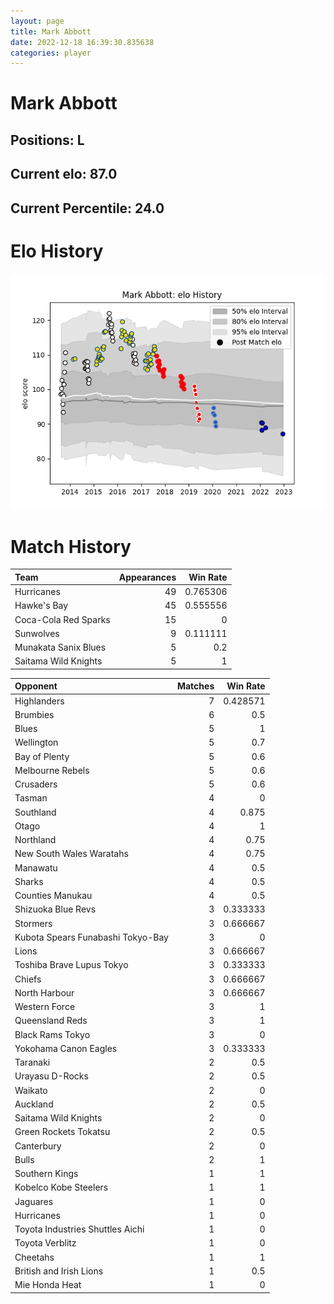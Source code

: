 ```yaml
---  
layout: page  
title: Mark Abbott  
date: 2022-12-18 16:39:30.835638  
categories: player  
---
```

# Mark Abbott

## Positions: L

## Current elo: 87.0

## Current Percentile: 24.0

# Elo History


![elo history](history_MarkAbbott.png)
# Match History


| Team                 |   Appearances |   Win Rate |
|:---------------------|--------------:|-----------:|
| Hurricanes           |            49 |   0.765306 |
| Hawke's Bay          |            45 |   0.555556 |
| Coca-Cola Red Sparks |            15 |   0        |
| Sunwolves            |             9 |   0.111111 |
| Munakata Sanix Blues |             5 |   0.2      |
| Saitama Wild Knights |             5 |   1        |

| Opponent                          |   Matches |   Win Rate |
|:----------------------------------|----------:|-----------:|
| Highlanders                       |         7 |   0.428571 |
| Brumbies                          |         6 |   0.5      |
| Blues                             |         5 |   1        |
| Wellington                        |         5 |   0.7      |
| Bay of Plenty                     |         5 |   0.6      |
| Melbourne Rebels                  |         5 |   0.6      |
| Crusaders                         |         5 |   0.6      |
| Tasman                            |         4 |   0        |
| Southland                         |         4 |   0.875    |
| Otago                             |         4 |   1        |
| Northland                         |         4 |   0.75     |
| New South Wales Waratahs          |         4 |   0.75     |
| Manawatu                          |         4 |   0.5      |
| Sharks                            |         4 |   0.5      |
| Counties Manukau                  |         4 |   0.5      |
| Shizuoka Blue Revs                |         3 |   0.333333 |
| Stormers                          |         3 |   0.666667 |
| Kubota Spears Funabashi Tokyo-Bay |         3 |   0        |
| Lions                             |         3 |   0.666667 |
| Toshiba Brave Lupus Tokyo         |         3 |   0.333333 |
| Chiefs                            |         3 |   0.666667 |
| North Harbour                     |         3 |   0.666667 |
| Western Force                     |         3 |   1        |
| Queensland Reds                   |         3 |   1        |
| Black Rams Tokyo                  |         3 |   0        |
| Yokohama Canon Eagles             |         3 |   0.333333 |
| Taranaki                          |         2 |   0.5      |
| Urayasu D-Rocks                   |         2 |   0.5      |
| Waikato                           |         2 |   0        |
| Auckland                          |         2 |   0.5      |
| Saitama Wild Knights              |         2 |   0        |
| Green Rockets Tokatsu             |         2 |   0.5      |
| Canterbury                        |         2 |   0        |
| Bulls                             |         2 |   1        |
| Southern Kings                    |         1 |   1        |
| Kobelco Kobe Steelers             |         1 |   1        |
| Jaguares                          |         1 |   0        |
| Hurricanes                        |         1 |   0        |
| Toyota Industries Shuttles Aichi  |         1 |   0        |
| Toyota Verblitz                   |         1 |   0        |
| Cheetahs                          |         1 |   1        |
| British and Irish Lions           |         1 |   0.5      |
| Mie Honda Heat                    |         1 |   0        |